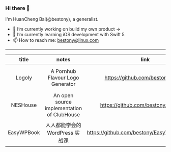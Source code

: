 ### Hi there 👋

I'm HuanCheng Bai(@bestony), a generalist.

- 🔭 I’m currently working on build my own product -> 
- 🌱 I’m currently learning iOS development with Swift 5
- 📫 How to reach me: [bestony@linux.com](mailto:bestony@linux.com)

--- 

|title|notes|link||
|:--:|:--:|:--:|:--:|
|Logoly| A Pornhub Flavour Logo Generator|https://github.com/bestony/logoly|![GitHub Repo stars](https://img.shields.io/github/stars/bestony/logoly?style=for-the-badge)|
|NESHouse|An open source implementation of ClubHouse|https://github.com/bestony/neshouse|![GitHub Repo stars](https://img.shields.io/github/stars/bestony/neshouse?style=for-the-badge)|
|EasyWPBook|人人都能学会的 WordPress 实战课|https://github.com/bestony/EasyWordPressBook|![GitHub Repo stars](https://img.shields.io/github/stars/bestony/EasyWordPressBook?style=for-the-badge)|
